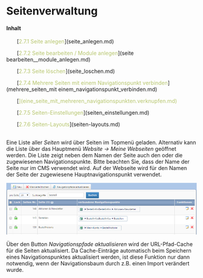 # Seitenverwaltung

#### Inhalt

<p style="text-indent: 2em;">[<span style="color:#B7C66E">2.7.1 Seite anlegen</span>](seite_anlegen.md)

<p style="text-indent: 2em;">[<span style="color:#B7C66E">2.7.2 Seite bearbeiten / Module anlegen</span>](seite bearbeiten__module_anlegen.md)

<p style="text-indent: 2em;">[<span style="color:#B7C66E">2.7.3 Seite löschen</span>](seite_loschen.md)

<p style="text-indent: 2em;">[<span style="color:#B7C66E">2.7.4 Mehrere Seiten mit einem Navigationspunkt verbinden</span>](mehrere_seiten_mit einem_navigationspunkt_verbinden.md)

<p style="text-indent: 2em;">[<span style="color:#B7C66E"2.7.5 Eine Seite mit mehreren Navigationspunkten verknüpfen</span>](eine_seite_mit_mehreren_navigationspunkten.verknupfen.md)

<p style="text-indent: 2em;">[<span style="color:#B7C66E">2.7.5 Seiten-Einstellungen</span>](seiten_einstellungen.md)

<p style="text-indent: 2em;">[<span style="color:#B7C66E">2.7.6 Seiten-Layouts</span>](seiten-layouts.md)

<br>

<br/>

Eine Liste aller *Seiten* wird über Seiten im Topmenü geladen. Alternativ kann die Liste über das Hauptmenü *Website → Meine Webseiten* geöffnet werden. Die Liste zeigt neben dem Namen der Seite auch den oder die zugewiesenen Navigationspunkte. Bitte beachten Sie, dass der Name der Seite nur im CMS verwendet wird. Auf der Webseite wird für den Namen der Seite der zugewiesene Hauptnavigationspunkt verwendet.

![](bild15.png)

Über den Button *Navigationspfade aktualisieren* wird der URL-Pfad-Cache für die Seiten aktualisiert. Da Cache-Einträge automatisch beim Speichern eines Navigationspunktes aktualisiert werden, ist diese Funktion nur dann notwendig, wenn der Navigationsbaum durch z.B. einen Import verändert wurde.


